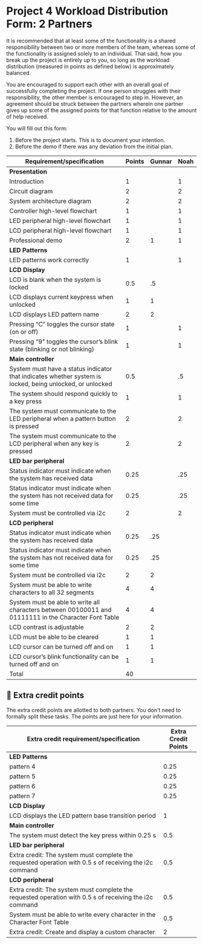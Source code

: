 # Project 4 Workload Distribution Form: 2 Partners

It is recommended that at least some of the functionality is a shared responsibility between two or more members of the team, whereas some of the functionality is assigned solely to an individual. That said, how you break up the project is entirely up to you, so long as the workload distribution (measured in points as defined below) is approximately balanced.

You are encouraged to support each other with an overall goal of successfully completing the project. If one person struggles with their responsibility, the other member is encouraged to step in. However, an agreement should be struck between the partners wherein one partner gives up some of the assigned points for that function relative to the amount of help received.  

You will fill out this form:
1. Before the project starts. This is to document your intention. 
2. Before the demo if there was any deviation from the initial plan.

| Requirement/specification                                                                                | Points | Gunnar    | Noah      |
|----------------------------------------------------------------------------------------------------------|--------|-----------|-----------|
| **Presentation**                                                                                         |        |           |           |
| Introduction                                                                                             | 1      |           |   1       |
| Circuit diagram                                                                                          | 2      |           |   2       |
| System architecture diagram                                                                              | 2      |           |   2       |
| Controller high-level flowchart                                                                          | 1      |           |   1       |
| LED peripheral high-level flowchart                                                                      | 1      |           |   1       |
| LCD peripheral high-level flowchart                                                                      | 1      |           |   1       |
| Professional demo                                                                                        | 2      |   1       |   1       |
| **LED Patterns**                                                                                         |        |           |           |
| LED patterns work correctly                                                                              | 1      |           |   1       |
| **LCD Display**                                                                                          |        |           |           |
| LCD is blank when the system is locked                                                                   | 0.5    |   .5      |           |
| LCD displays current keypress when unlocked                                                              | 1      |   1       |           |
| LCD displays  LED pattern name                                                                           | 2      |   2       |           |
| Pressing “C” toggles the cursor state (on or off)                                                        | 1      |           |   1       |
| Pressing “9” toggles the cursor’s blink state (blinking or not blinking)                                 | 1      |           |   1       |
| **Main controller**                                                                                      |        |           |           |
| System must have a status indicator that indicates whether system is locked, being unlocked, or unlocked | 0.5    |           |   .5      |
| The system should respond quickly to a key press                                                         | 1      |           |   1       |
| The system must communicate to the LED peripheral when a pattern button is pressed                       | 2      |           |   2       |
| The system must communicate to the LCD peripheral when any key is pressed                                | 2      |           |   2       |
| **LED bar peripheral**                                                                                   |        |           |           |
| Status indicator must indicate when the system has received data                                         | 0.25   |           |   .25     |
| Status indicator must indicate when the system has not received data for some time                       | 0.25   |           |   .25     |
| System must be controlled via i2c                                                                        | 2      |           |     2     |
| **LCD peripheral**                                                                                       |        |           |           |
| Status indicator must indicate when the system has received data                                         | 0.25   |   .25     |           |
| Status indicator must indicate when the system has not received data for some time                       | 0.25   |   .25     |           |
| System must be controlled via i2c                                                                        | 2      |     2     |           |
| System must be able to write characters to all 32 segments                                               | 4      |     4     |           |
| System must be able to write all characters between 00100011 and 01111111 in the Character Font Table    | 4      |     4     |           |
| LCD contrast is adjustable                                                                               | 2      |     2     |           |
| LCD must be able to be cleared                                                                           | 1      |     1     |           |
| LCD cursor can be turned off and on                                                                      | 1      |     1     |           |
| LCD cursor’s blink functionality can be turned off and on                                                | 1      |     1     |           |
| Total                                                                                                    | 40     |           |           |


## 🚀 Extra credit points
The extra credit points are allotted to both partners. You don't need to formally split these tasks. The points are just here for your information.

| Extra credit requirement/specification                                                                   | Extra Credit Points |
|----------------------------------------------------------------------------------------------------------|---------------------|
| **LED Patterns**                                                                                         |                     |
| pattern 4                                                                                                | 0.25                |
| pattern 5                                                                                                | 0.25                |
| pattern 6                                                                                                | 0.25                |
| pattern 7                                                                                                | 0.25                |
| **LCD Display**                                                                                          |                     |
| LCD displays the LED pattern base transition period                                                      | 1                   |
| **Main controller**                                                                                      |                     |
| The system must detect the key press within 0.25 s                                                       | 0.5                 |
| **LED bar peripheral**                                                                                   |                     |
| Extra credit: The system must complete the requested operation with 0.5 s of receiving the i2c command   | 0.5                 |
| **LCD peripheral**                                                                                       |                     |
| Extra credit: The system must complete the requested operation with 0.5 s of receiving the i2c command   | 0.5                 |
| System must be able to write every character in the Character Font Table                                 | 0.5                 |
| Extra credit: Create and display a custom character                                                      | 2                   |